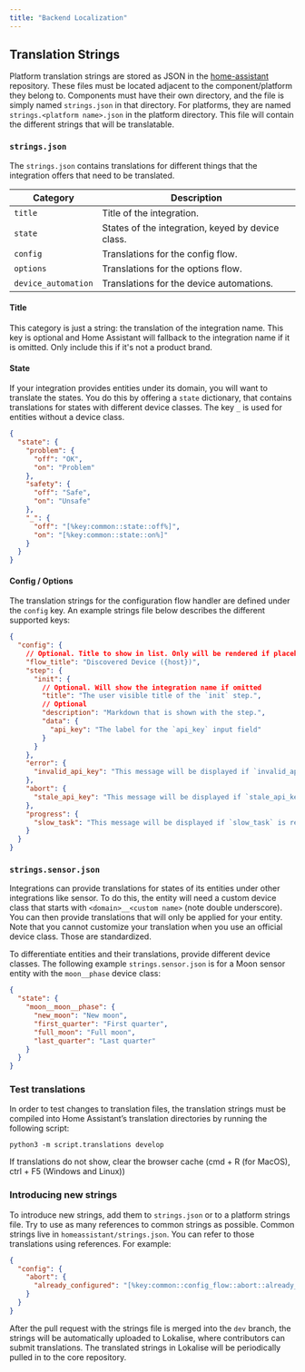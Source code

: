 ```yaml
---
title: "Backend Localization"
---
```


## Translation Strings

Platform translation strings are stored as JSON in the [home-assistant](https://github.com/home-assistant/home-assistant) repository. These files must be located adjacent to the component/platform they belong to. Components must have their own directory, and the file is simply named `strings.json` in that directory. For platforms, they are named `strings.<platform name>.json` in the platform directory. This file will contain the different strings that will be translatable.

### `strings.json`

The `strings.json` contains translations for different things that the integration offers that need to be translated.

| Category            | Description                                       |
| ------------------- | ------------------------------------------------- |
| `title`             | Title of the integration.                         |
| `state`             | States of the integration, keyed by device class. |
| `config`            | Translations for the config flow.                 |
| `options`           | Translations for the options flow.                |
| `device_automation` | Translations for the device automations.          |

#### Title

This category is just a string: the translation of the integration name. This key is optional and Home Assistant will fallback to the integration name if it is omitted. Only include this if it's not a product brand.

#### State

If your integration provides entities under its domain, you will want to translate the states. You do this by offering a `state` dictionary, that contains translations for states with different device classes. The key `_` is used for entities without a device class.

```json
{
  "state": {
    "problem": {
      "off": "OK",
      "on": "Problem"
    },
    "safety": {
      "off": "Safe",
      "on": "Unsafe"
    },
    "_": {
      "off": "[%key:common::state::off%]",
      "on": "[%key:common::state::on%]"
    }
  }
}
```

#### Config / Options

The translation strings for the configuration flow handler are defined under the `config` key. An example strings file below describes the different supported keys:

```json
{
  "config": {
    // Optional. Title to show in list. Only will be rendered if placeholders required
    "flow_title": "Discovered Device ({host})",
    "step": {
      "init": {
        // Optional. Will show the integration name if omitted
        "title": "The user visible title of the `init` step.",
        // Optional
        "description": "Markdown that is shown with the step.",
        "data": {
          "api_key": "The label for the `api_key` input field"
        }
      }
    },
    "error": {
      "invalid_api_key": "This message will be displayed if `invalid_api_key` is returned as a flow error."
    },
    "abort": {
      "stale_api_key": "This message will be displayed if `stale_api_key` is returned as the abort reason."
    },
    "progress": {
      "slow_task": "This message will be displayed if `slow_task` is returned as `progress_action` for `async_show_progress`."
    }
  }
}
```

### `strings.sensor.json`

Integrations can provide translations for states of its entities under other integrations like sensor. To do this, the entity will need a custom device class that starts with `<domain>__<custom name>` (note double underscore). You can then provide translations that will only be applied for your entity. Note that you cannot customize your translation when you use an official device class. Those are standardized.

To differentiate entities and their translations, provide different device classes. The following example `strings.sensor.json` is for a Moon sensor entity with the `moon__phase` device class:

```json
{
  "state": {
    "moon__moon__phase": {
      "new_moon": "New moon",
      "first_quarter": "First quarter",
      "full_moon": "Full moon",
      "last_quarter": "Last quarter"
    }
  }
}
```

### Test translations

In order to test changes to translation files, the translation strings must be compiled into Home Assistant’s translation directories by running the following script:

```shell
python3 -m script.translations develop
```

If translations do not show, clear the browser cache (cmd + R (for MacOS), ctrl + F5 (Windows and Linux))

### Introducing new strings

To introduce new strings, add them to `strings.json` or to a platform strings file. Try to use as many references to common strings as possible. Common strings live in `homeassistant/strings.json`. You can refer to those translations using references. For example:

```json
{
  "config": {
    "abort": {
      "already_configured": "[%key:common::config_flow::abort::already_configured_device%]"
    }
  }
}
```

After the pull request with the strings file is merged into the `dev` branch, the strings will be automatically uploaded to Lokalise, where contributors can submit translations. The translated strings in Lokalise will be periodically pulled in to the core repository.
